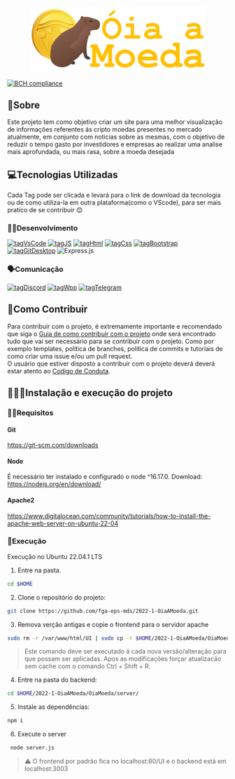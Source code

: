 <p align="center">  <img alt="Oia a Moeda" src="Docs/Imgs/Logo/Oia_a_moeda.svg" width="400px"></p>

[![BCH compliance](https://bettercodehub.com/edge/badge/pabloheika/2022-1-OiaAMoeda?branch=main)](https://bettercodehub.com/)

## 📝Sobre
Este projeto tem como objetivo criar um site para uma melhor visualização de informações referentes ás cripto moedas presentes no mercado atualmente, em conjunto com noticias sobre as mesmas, com o objetivo de reduzir o tempo gasto por investidores e empresas ao realizar uma analise mais aprofundada, ou mais rasa, sobre a moeda desejada

## 💻Tecnologias Utilizadas
Cada Tag pode ser clicada e levará para o link de download da tecnologia ou de como utiliza-la em outra plataforma(como o VScode), para ser mais pratico de se contribuir  😊

### 👨‍💻Desenvolvimento
[<img alt="tagVsCode" src="https://img.shields.io/badge/VSCode-007ACC?style=for-the-badge&logo=VISUALSTUDIOCODE&logoColor=white">](https://code.visualstudio.com/download)
[<img alt="tagJS" src="https://img.shields.io/badge/JavaScript-F7DF1E?style=for-the-badge&logo=javascript&logoColor=black">](https://developer.mozilla.org/pt-BR/docs/Web/JavaScript)
[<img alt="tagHtml" src="https://img.shields.io/badge/HTML5-E34F26?style=for-the-badge&logo=html5&logoColor=white">](https://code.visualstudio.com/docs/languages/html)
[<img alt="tagCss" src="https://img.shields.io/badge/CSS3-1572B6?style=for-the-badge&logo=css3&logoColor=white">](https://code.visualstudio.com/docs/languages/css)
[<img alt="tagBootstrap" src="https://img.shields.io/badge/Bootstrap-563D7C?style=for-the-badge&logo=bootstrap&logoColor=white">](https://getbootstrap.com/docs/5.2/getting-started/introduction/)
[<img alt="tagGitDesktop" src="https://img.shields.io/badge/GitHub-100000?style=for-the-badge&logo=github&logoColor=white">](https://desktop.github.com/)
![Express.js](https://img.shields.io/badge/express.js-%23404d59.svg?style=for-the-badge&logo=express&logoColor=%2361DAFB)   

### 🗣️Comunicação
[<img alt="tagDiscord" src="https://img.shields.io/badge/Discord-7289DA?style=for-the-badge&logo=discord&logoColor=white">](https://discord.com/download)
[<img alt="tagWpp" src="https://img.shields.io/badge/WhatsApp-25D366?style=for-the-badge&logo=whatsapp&logoColor=white">](https://web.whatsapp.com/)
[<img alt="tagTelegram" src="https://img.shields.io/badge/Telegram-2CA5E0?style=for-the-badge&logo=telegram&logoColor=white">](https://web.telegram.org/)

## 📜Como Contribuir
Para contribuir com o projeto, é extremamente importante e recomendado que siga o [Guia de como contribuir com o projeto](https://github.com/fga-eps-mds/2022-1-OiaAMoeda/blob/main/Docs/Como_Contribuir.md) onde será encontrado tudo que vai ser necessário para se contribuir com o projeto. Como por exemplo templates, política de branches, política de commits e tutoriais de como criar uma issue e/ou um pull request.              
O usuário que estiver disposto a contribuir com o projeto deverá deverá estar atento ao [Codigo de Conduta]( https://github.com/fga-eps-mds/2022-1-OiaAMoeda/blob/main/Docs/Codigo_de_conduta.md).


## 👨‍💻💪Instalação e execução do projeto

### 👨‍💻Requisitos

#### Git
https://git-scm.com/downloads

#### Node
É necessário ter instalado e configurado o node ^16.17.0.
Download: https://nodejs.org/en/download/

#### Apache2
https://www.digitalocean.com/community/tutorials/how-to-install-the-apache-web-server-on-ubuntu-22-04

### 💪Execução
Execução no Ubuntu 22.04.1 LTS

1. Entre na pasta.
```sh
cd $HOME
```

2. Clone o repositório do projeto:
```sh
git clone https://github.com/fga-eps-mds/2022-1-OiaAMoeda.git
```

3. Remova verção antigas e copie o frontend para o servidor apache
```sh
sudo rm -r /var/www/html/UI | sudo cp -r $HOME/2022-1-OiaAMoeda/OiaMoeda/UI/ /var/www/html/
```
> Este comando deve ser executado á cada nova versão/alteração para que possam ser aplicadas. Apos as modificações forçar atualizacão sem cache com o comando Ctrl + Shift + R.

4. Entre na pasta do backend:
```sh
cd $HOME/2022-1-OiaAMoeda/OiaMoeda/server/
```

5. Instale as dependências:
```sh
npm i
```

6. Execute o server
```sh
 node server.js
```

> :warning: O frontend por padrão fica no localhost:80/UI e o backend está em localhost:3003